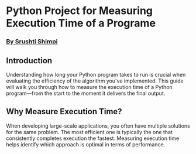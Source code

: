 # **Python Project for Measuring Execution Time of a Programe**



### [By Srushti Shimpi](https://github.com/srushtishimpi)



## **Introduction**

Understanding how long your Python program takes to run is crucial when evaluating the efficiency of the algorithm you've implemented. This guide will walk you through how to measure the execution time of a Python program—from the start to the moment it delivers the final output.



## **Why Measure Execution Time?**

When developing large-scale applications, you often have multiple solutions for the same problem. The most efficient one is typically the one that consistently completes execution the fastest. Measuring execution time helps identify which approach is optimal in terms of performance.


